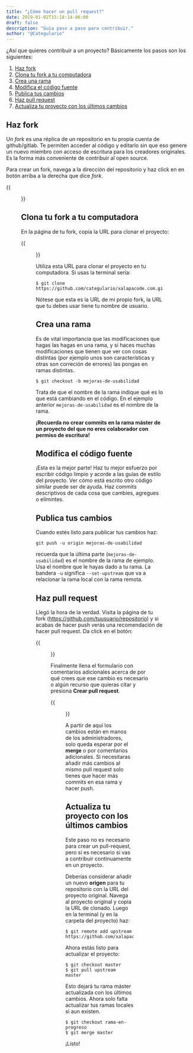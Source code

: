 ```yaml
---
title: "¿Cómo hacer un pull request?"
date: 2019-01-02T15:18:14-06:00
draft: false
description: "Guía paso a paso para contribuir."
author: "@Categulario"
---
```


¿Así que quieres contribuir a un proyecto? Básicamente los pasos son los siguientes:

1. [Haz fork](#haz-fork)
2. [Clona tu fork a tu computadora](#clona-tu-fork-a-tu-computadora)
3. [Crea una rama](#crea-una-rama)
4. [Modifica el código fuente](#modifica-el-código-fuente)
5. [Publica tus cambios](#publica-tus-cambios)
6. [Haz pull request](#haz-pull-request)
7. [Actualiza tu proyecto con los últimos cambios](#actualiza-tu-proyecto-con-los-últimos-cambios)

## Haz fork

Un *fork* es una réplica de un repositorio en tu propia cuenta de github/gitlab. Te permiten acceder al código y editarlo sin que eso genere un nuevo miembro con acceso de escritura para los creadores originales. Es la forma más conveniente de contribuir al open source.

Para crear un fork, navega a la dirección del repositorio y haz click en en botón arriba a la derecha que dice *fork*.

{{<figure src="/img/guias/pull_request/fork.png" title="Botón de fork" >}}

## Clona tu fork a tu computadora

En la página de tu fork, copia la URL para clonar el proyecto:

{{<figure src="/img/guias/pull_request/clone.png" title="Url para clonar" >}}

Utiliza esta URL para clonar el proyecto en tu computadora. Si usas la terminal sería:

```
$ git clone https://github.com/categulario/xalapacode.com.git
```

Nótese que esta es la URL de mi propio fork, la URL que tu debes usar tiene tu nombre de usuario.

## Crea una rama

Es de vital importancia que las modificaciones que hagas las hagas en una rama, y si haces muchas modificaciones que tienen que ver con cosas distintas (por ejemplo unos son características y otras son correción de errores) las pongas en ramas distintas.

```
$ git checkout -b mejoras-de-usabilidad
```

Trata de que el nombre de la rama indique qué es lo que está cambiando en el código. En el ejemplo anterior `mejoras-de-usabilidad` es el nombre de la rama.

**¡Recuerda no crear commits en la rama máster de un proyecto del que no eres colaborador con permiso de escritura!**

## Modifica el código fuente

¡Esta es la mejor parte! Haz tu mejor esfuerzo por escribir código limpio y acorde a las guías de estilo del proyecto. Ver cómo está escrito otro código similar puede ser de ayuda. Haz commits descriptivos de cada cosa que cambies, agregues o elimintes.

## Publica tus cambios

Cuando estés listo para publicar tus cambios haz:

```
git push -u origin mejoras-de-usabilidad
```

recuerda que la última parte (`mejoras-de-usabilidad`) es el nombre de la rama de ejemplo. Usa el nombre que le hayas dado a tu rama. La bandera `-u` significa `--set-upstream` que va a relacionar la rama local con la rama remota.

## Haz pull request

Llegó la hora de la verdad. Visita la página de tu fork (https://github.com/tuusuario/repositorio) y si acabas de hacer push verás una recomendación de hacer pull request. Da click en el botón:

{{<figure src="/img/guias/pull_request/pull-request.png" title="Botón de pull request" >}}

Finalmente llena el formulario con comentarios adicionales acerca de por qué crees que ese cambio es necesario o algún recurso que quieras citar y presiona **Crear pull request**.

{{<figure src="/img/guias/pull_request/create-pull-request.png" title="Enviar el pull request" >}}

A partir de aquí los cambios están en manos de los administradores, solo queda esperar por el **merge** o por comentarios adicionales. Si necesitaras añadir más cambios al mismo pull request solo tienes que hacer más commits en esa rama y hacer push.

## Actualiza tu proyecto con los últimos cambios

Este paso no es necesario para crear un pull-request, pero sí es necesario si vas a contribuir continuamente en un proyecto.

Deberías considerar añadir un nuevo **origen** para tu repositorio con la URL del proyecto original. Navega al proyecto original y copia la URL de clonado. Luego en la terminal (y en la carpeta del proyecto) haz:

```
$ git remote add upstream https://github.com/xalapacode/xalapacode.com.git
```

Ahora estás listo para actualizar el proyecto:

```
$ git checkout master
$ git pull upstream master
```

Esto dejará tu rama máster actualizada con los últimos cambios. Ahora solo falta actualizar tus ramas locales si aun existen.

```
$ git checkout rama-en-progreso
$ git merge master
```

¡Listo!
